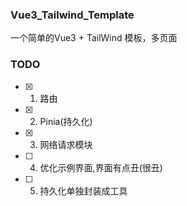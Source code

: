 ### Vue3_Tailwind_Template
一个简单的Vue3 + TailWind 模板，多页面

### TODO

- [x] 1. 路由
- [x] 2. Pinia(持久化)
- [x] 3. 网络请求模块
- [ ] 4. 优化示例界面,界面有点丑(很丑)
- [ ] 5. 持久化单独封装成工具